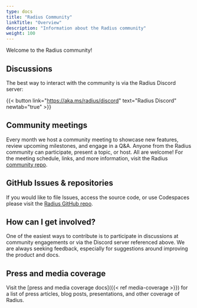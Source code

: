 ```yaml
---
type: docs
title: "Radius Community"
linkTitle: "Overview"
description: "Information about the Radius community"
weight: 100
---
```


Welcome to the Radius community!

## Discussions

The best way to interact with the community is via the Radius Discord server:

{{< button link="https://aka.ms/radius/discord" text="Radius Discord" newtab="true" >}}

## Community meetings

Every month we host a community meeting to showcase new features, review upcoming milestones, and engage in a Q&A. Anyone from the Radius community can participate, present a topic, or host. All are welcome! For the meeting schedule, links, and more information, visit the Radius [community repo](https://github.com/radius-project/community#community-meetings).

## GitHub Issues & repositories

If you would like to file Issues, access the source code, or use Codespaces please visit the [Radius GitHub repo](https://github.com/radius-project).

## How can I get involved?

One of the easiest ways to contribute is to participate in discussions at community engagements or via the Discord server referenced above. We are always seeking feedback, especially for suggestions around improving the product and docs.

## Press and media coverage

Visit the [press and media coverage docs]({{< ref media-coverage >}}) for a list of press articles, blog posts, presentations, and other coverage of Radius.
